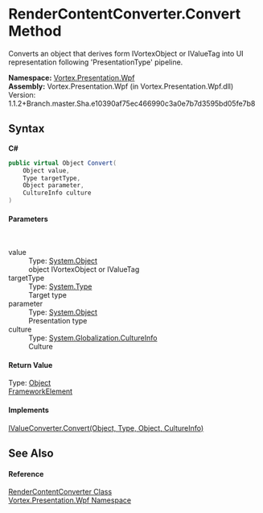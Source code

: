 # RenderContentConverter.Convert Method 
 

Converts an object that derives form IVortexObject or IValueTag into UI representation following 'PresentationType' pipeline.

**Namespace:**&nbsp;<a href="N_Vortex_Presentation_Wpf.md">Vortex.Presentation.Wpf</a><br />**Assembly:**&nbsp;Vortex.Presentation.Wpf (in Vortex.Presentation.Wpf.dll) Version: 1.1.2+Branch.master.Sha.e10390af75ec466990c3a0e7b7d3595bd05fe7b8

## Syntax

**C#**<br />
``` C#
public virtual Object Convert(
	Object value,
	Type targetType,
	Object parameter,
	CultureInfo culture
)
```


#### Parameters
&nbsp;<dl><dt>value</dt><dd>Type: <a href="http://msdn2.microsoft.com/en-us/library/e5kfa45b" target="_blank">System.Object</a><br />object IVortexObject or IValueTag</dd><dt>targetType</dt><dd>Type: <a href="http://msdn2.microsoft.com/en-us/library/42892f65" target="_blank">System.Type</a><br />Target type</dd><dt>parameter</dt><dd>Type: <a href="http://msdn2.microsoft.com/en-us/library/e5kfa45b" target="_blank">System.Object</a><br />Presentation type</dd><dt>culture</dt><dd>Type: <a href="http://msdn2.microsoft.com/en-us/library/kx54z3k7" target="_blank">System.Globalization.CultureInfo</a><br />Culture</dd></dl>

#### Return Value
Type: <a href="http://msdn2.microsoft.com/en-us/library/e5kfa45b" target="_blank">Object</a><br /><a href="http://msdn2.microsoft.com/en-us/library/ms602714" target="_blank">FrameworkElement</a>

#### Implements
<a href="http://msdn2.microsoft.com/en-us/library/ms590771" target="_blank">IValueConverter.Convert(Object, Type, Object, CultureInfo)</a><br />

## See Also


#### Reference
<a href="T_Vortex_Presentation_Wpf_RenderContentConverter.md">RenderContentConverter Class</a><br /><a href="N_Vortex_Presentation_Wpf.md">Vortex.Presentation.Wpf Namespace</a><br />